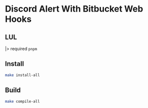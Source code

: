 # Discord Alert With Bitbucket Web Hooks

## LUL

|> required `pnpm`

## Install

```bash
make install-all
```

## Build

```bash
make compile-all
```
